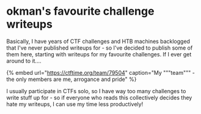 # okman's favourite challenge writeups

Basically, I have years of CTF challenges and HTB machines backlogged that I've never published writeups for - so I've decided to publish some of them here, starting with writeups for my favourite challenges. If I ever get around to it....



{% embed url="https://ctftime.org/team/79504" caption="My \"\"\"team\"\"\" - the only members are me, arrogance and pride" %}

I usually participate in CTFs solo, so I have way too many challenges to write stuff up for - so if everyone who reads this collectively decides they hate my writeups, I can use my time less productively!





